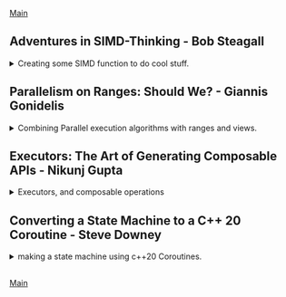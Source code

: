 <!--
// cSpell:ignore simd Steagall intrinsics cstdio immintrin loadu mmask storeu permutexvar permutex2var mmsetr maskz fmadd Giannis Gonidelis asynchrony KEWB unseq Nikunj Exascale randomizer kokkos hpx lcos Harel
 -->

[Main](README.md)

## Adventures in SIMD-Thinking - Bob Steagall

<details>
<summary>
Creating some SIMD function to do cool stuff.
</summary>

[Adventures in SIMD-Thinking](https://youtu.be/1FPobiebZLE)

> SIMD - Single instruction, multiple data

(getting high performance from running the same instruction on a register that contains more than one data point)

> Agenda
>
> - Create some usefull basis function using some SIMD (AVX-512) intrinsics.
> - Try some SIMD-style thinking to tackle a few interesting problems.
>   - Intra-register sorting.
>   - Fast linear median-of-seven filter.
>   - Fast small-kernel convolution.
> - No heavy code, but lots of pictures
>   - Thinking "vertically"

SSE/AVX registers

- SSE 2(~2000)/3(~2004)/4(~2008)
  - 8 registers, which is 128 bits/ 16 bytes / 4 floats(or int32_t)
- AVX 2 (~2013)
  - 16 regisers (256 bits)
  - allows permuting of 32-bit elements across the two 128 lanes
  - gather primitives
- AVX 512 (~2017)
  - 32 registers (512 bits)
  - allows permutting across all 128-bit lanes.
  - gather, scatter and compressed store primitives.
  - one /two/four sockets versions

getting started with some boiler plate code and functions

```cpp
#include <cstdio>
#include <cstdint>
#include <type_traits>
#ifdef __OPTIMIZE__
    #include <immintrin.h>
    #define KEWB_FORCE_INLINE inline __attribute__((__always_inline__))
#else
    #define __OPTIMIZE__
    #include <immintrin.h>
    #undef __OPTIMIZE__
    #define KEWB_FORCE_INLINE inline
#endif

namespace simd {
    using rf_512 = __m512; //float register type
    using ri_512 = __m512i; // int register type
    using msk_512 = uint32_t; //mask
    //..
}
```

### Basic Functions

registers can be treated as groups of values from the same type, and we do the same operation on all of them, masks allow us to choose which registers we change and which not.\
operations are done elementwise.\
we need to consider the order of lsb and msb.\
intrinsics can't be constexpr.

functions have different implementations for float and intgers, but are functionally the same.

- _load_value_ (float and integers) - to fill register with value
- _load_from_ - to fill register with a value from a pointer
- _masked_load_from_ - to load from memory with a mask and register value or a single value overload.
  - a mask means we either keep the value as it is or load from memory.
- _store_to_ - unaligned store in ptr destination
- _masked_store_to_ - store with mask
- _make_bit_mask_ - a template that creates bit masks from.
- _blend_ - combine two registers based on a mask (take from either register a or register b)
- _permute_ - reorder positions of the register based on the the values inside the intgers register
- _masked_permute_ - conditionally choose from a or a permuted version of b.
  - similar to blend with a, permute(b)
  - if mask is off, use a, if on, use the permuted value from b.
- _make_perm_map_ - a template that creates a permutation mask.
- _rotate_ - create a permutation mask and reorder
  - _rotate_down_
  - -rotate*up*
- _shift_down_, _shift_up_ - perform a blend of the rotated values with a register
- _shift_down_with_carry_,_shift_up_with_carry_ - blend two register, from a position, the rotation point partitions from which register ro take the value.
  - like taking a window from two registers, take parts of one register and some parts of another.
- _in_place_shift_down_with_carry_ - change the registers with the contents from the rotate.
- _add_,_sub_ - arithmetics (a+b,a-b)
- _fused_multiply_add_ - multiply two registers and then add a third register ((a\*b) + c)
  - usefull on convulsion algorithms, like a running total (sum product)
- _minimum_,_maximum_ - register with min/max values of the two register

```cpp
KEWB_FORCE_INLINE rf_512 load_value(float v)
{
    return _mm512_set1_ps(v);
}

KEWB_FORCE_INLINE ri_512 load_value(int32_t i)
{
    return _mm512_set1_epi32(i);
}

KEWB_FORCE_INLINE rf_512 load_from(float const * ptr_float)
{
    return _mm512_loadu_ps(ptr_float);
}

KEWB_FORCE_INLINE ri_512 load_from(float const * ptr_int)
{
    return _mm512_loadu_epi32i(ptr_int);
}

KEWB_FORCE_INLINE rf_512 masked_load_from(float const * ptr_float,rf_512 fill, msk_512 mask)
{
    return _mm512_mask_loadu_ps(fill,(__mmask16) mask,ptr_float);
}

KEWB_FORCE_INLINE rf_512 masked_load_from(float const * ptr_float,float fill, msk_512 mask)
{
    return _mm512_mask_loadu_ps(_mm512_set1_ps(fill),(__mmask16) mask,ptr_float);
}

KEWB_FORCE_INLINE void store_to(float * ptr_destination,rf_512 r)
{
    _mm512_storeu_ps(ptr_destination,r)
}

KEWB_FORCE_INLINE void store_to(float * ptr_destination,rf_512 r,msk_512 mask)
{
    _mm512_mask_storeu_ps(ptr_destination,(__mmask16)mask,r)
}

template <unsigned A = 0,....,unsigned P =0>
KEWB_FORCE_INLINE constexpr uint32_t make_bit_mask()
{
    //.. to much code for me to write, maybe I could use a folding expression here...
}

KEWB_FORCE_INLINE rf_512 blend(rf_512 a,rf_512 b,msk_512 mask)
{
    return _mm512_mask_blend_ps((__mmask16)mask,a,b);
}

KEWB_FORCE_INLINE rf_512 permute(rf_512 r,ri_512 perm)
{
    return _mm512_permutexvar_ps(perm,r);
}

KEWB_FORCE_INLINE rf_512 masked_permute(rf_512 a,rf_512 b,ri_512 perm,msk_512 mask)
{
    return _mm512_mask_permutexvar_ps(a,(__mmask16)mask,prem,b);
}

template <unsigned A,....,unsigned P>
KEWB_FORCE_INLINE constexpr ri_512 make_perm_mask()
{
    //static assert
    retrun _mmsetr_epi32(A,B,C,D,E,F,G,H,I,J,K,L,M,N,O,P)
}

template<int R>
KEWB_FORCE_INLINE rf_512 rotate(rf_512 r)
{
    if constexpr((R%16)==0)
    {
        return r;
    }
    else
    {
        constexpr int S = (R>0) ? (16 -(R & 16)) : -R;
        constexpr int A = (S+0) R % 16;
        constexpr int B = (S+1) R % 16;
        //...
        constexpr int O = (S+14) R % 16;
        constexpr int P = (S+15) R % 16;

        return _mm512_permutexvar_ps(_mmsetr_epi32(A,B,C,D,E,F,G,H,I,J,K,L,M,N,O,P),r);
    }
}

template<int R>
KEWB_FORCE_INLINE rf_512 rotate_down(rf_512 r)
{
    static_assert(R >= 0)
    return rotate<-R>(r);
}

template<int R>
KEWB_FORCE_INLINE rf_512 rotate_up(rf_512 r)
{
    static_assert(R >= 0)
    return rotate<R>(r);
}

template<int S>
KEWB_FORCE_INLINE rf_512 shift_down(rf_512 r)
{
    static_assert(S >= 0 && S<=16)
    return blend(rotate_down<S>(r),load_value(0.0f), shift_down_blend_mask<S>());
}

template<int S>
KEWB_FORCE_INLINE rf_512 shift_up(rf_512 r)
{
    static_assert(S >= 0 && S<=16)
    return blend(rotate_up<S>(r),load_value(0.0f), shift_up_blend_mask<S>());
}

template<int S>
KEWB_FORCE_INLINE rf_512 shift_down_with_carry(rf_512 a,ref_512 b)
{
    static_assert(S >= 0 && S<=16)
    return blend(rotate_down<S>(a),rotate_down<S>(b), shift_down_blend_mask<S>());
}

template<int S>
KEWB_FORCE_INLINE rf_512 shift_up_with_carry(rf_512 a,ref_512 b)
{
    static_assert(S >= 0 && S<=16)
    return blend(rotate_up<S>(a),rotate_up<S>(b), shift_up_blend_mask<S>());
}

template<int S>
KEWB_FORCE_INLINE void in_place_shift_down_with_carry(rf_512 &a,ref_512 &b)
{
    static_assert(S >= 0 && S<=16)
    constexpr msk_512 z_mask = (0xFFFFu >> (unsigned)S);
    constexpr msk_512 b_mask = ~z_mask & 0xFFFFu;
    ri_512 perm = make_shift_permutations<S,b_mask> ()
    a = _mm512_permutex2var_ps(a, perm,b);
    b = _mm512_maskz_permutex2var_ps((__mmask16)z_mask,b,perm,b)
}

KEWB_FORCE_INLINE rf_512 add(rf_512 a,ref_512 b)
{
    return _mm512_add_ps(a,b);
}

KEWB_FORCE_INLINE rf_512 sub(rf_512 a,ref_512 b)
{
    return _mm512_sub_ps(a,b);
}

KEWB_FORCE_INLINE rf_512 minimum(rf_512 a,ref_512 b)
{
    return _mm512_min_ps(a,b);
}
KEWB_FORCE_INLINE rf_512 maximum(rf_512 a,ref_512 b)
{
    return _mm512_max_ps(a,b);
}
```

now lets build some functions that use those building blocks

### Intra-register Sorting with Sorting networks.

- _compare_with_exchange_ - usefull for sorting, we can sort pairs of positions.

```cpp
KEWB_FORCE_INLINE rf_512 compare_with_exchange(rf_512 vals, ri_512 perm, msk_512 mask)
{
    rf_512 exch =permute(vals,perm); //create a permuted register.
    rf_512 v_min = minimum(vals,exch); // create register of minimums
    rf_512 v_max = maximum(vals,exch); // create register of maximums
    return blend(v_min,v_max,mask); // combine those register by mask.
}
```

> A sorting network (SN) is an abstract device build from:
>
> - A fixed number of "wires" which carry "values"
> - "comparators" which connect pairs of wires and swap the values on the wires if they are not in the desired order.

example:
![wikipedia](https://upload.wikimedia.org/wikipedia/commons/thumb/9/9b/SimpleSortingNetworkFullOperation.svg/650px-SimpleSortingNetworkFullOperation.svg.png)

1. start with unsorted data \[3,2,4,1]
2. first point tests and swaps between the first and third element, but since 3< 4, we don't swap \[3,2,4,1]
3. next, we compare_and exchange second and fourth elements, 2 > 1 so we swap \[3,1,4,2]
4. next, we can do two operations at the same time first and second, third and fourth. 3 > 1 (swap), 4>2 (swap) \[1,3,2,4]
5. and now we compare again, the second and third elements 3 >2 (swap) \[1,2,3,4]
6. our data is now sorted

there are Sorting networks listed for different sizes (number of wires), the less switching points, the better, the optimal networks were proven up to size 12.

we can use this sorting network to sort our registers efficiently.

(this really reminds me of algorithms to get number of bits with set bit masks)

```cpp
KEWB_FORCE_INLINE rf_512 sort_two_lanes_of_8(rf_512 vals)
{
    const ri_512 perm_0 = make_perm_mam<1,0,3,2,5,4,7,6,9,8,11,10,13,12,15,14>();
    constexpr mask_512 mask_0 = make_bit_mast<0,1,0,1,0,1,0,1,0,1,0,1,0,1,0,1>();

    const ri_512 perm_1 = make_perm_mam<3,2,1,0,7,6,5,4,11,10,9,8,15,14,13,12>();
    constexpr mask_512 mask_1 = make_bit_mast<0,0,1,1,0,0,1,1,0,0,1,1,0,0,1,1,>();
    //... repeat this few more times
    vals = compare_with_exchange(vals, perm0, mask0);
    vals = compare_with_exchange(vals, perm1, mask1);
    vals = compare_with_exchange(vals, perm2, mask2);
    vals = compare_with_exchange(vals, perm3, mask3);
    vals = compare_with_exchange(vals, perm4, mask4);
    vals = compare_with_exchange(vals, perm5, mask5);
    return vals;
}
```

he goes over an example of this and show how things get swapped. there will always be the same amount of calls, no branching.

### Fast Medain Filter

if we can sort into two lanes of eight, why not two lanes of seven? if we have 7 elements, the median is the fourth element.

median filters are good

> - Preserving edge features in a singal.
> - Preserving large discontinueties.
> - Eliminating outliers without blur.
> - De-noising.

function avx_median_of_7()
creating a windows of seven values, we run over the data, calculate median of seven, store them in an accumulator.

(some code that I'm not writing)

some benchmarking results. comparing _std::nth_element_, _std::sort_ and the _avx_median_of_7_ (what he built), for sorted values and random values. the simd function works faster, and it's working at linear time.

### Small Kernel Convolution

[Convolution wikipedia](https://en.wikipedia.org/wiki/Convolution).\
convolution, signal S, kernel K, output S*K is the confultion.
"every point of result s*k is equal to S at that point weighted by every point of K"
(something about centering)

real world applications

> - Signal and image processing
> - Probability and processing
> - Computer vision
> - Differential equations

example singal with six data points, kernel with three points, we get a result of size six. we center the kernel (the median value) on each of the signal points, and we start reducing the relevent signal points using the kernel as weights.

$
S\ Signal = s0,s1,s2...s6 \\
K\ Kernel = k0,k1,k2\\
R\ Result = r0,r1,r2...r6\\
r0 = s0*0 + s0k1 + s1k2\\
r1 = s0k0 + s1k1 + s2k2\\
r2 = s1k0 + s2k1 + s3k2\\
r3 = s2k0 + s3k1 + s4k2\\
r4 = s3k0 + s4k1 + s5k2\\
r5 = s4k0 + s5k1 + s6k2 \\
r6 = s5k0 + s6k1 + 0*k2 \\
$

we have windows in the size of the kernel, and we do a sum product on the element-wise multiplication. there is a connection between convolution and correlation. this is fitting for an simd algorithm _avx_convolve_.

(more code that i'm not writing).

using the _fused_multiply_add_ function from before. another sliding window algorithm.

benchmarking again, checking against [Intel MKL Math Kernel Library](https://en.wikipedia.org/wiki/Math_Kernel_Library). we get a nice speed up.

</details>

## Parallelism on Ranges: Should We? - Giannis Gonidelis

<details>
<summary>
Combining Parallel execution algorithms with ranges and views.
</summary>

[Parallelism on Ranges: Should We?](https://youtu.be/gA4HaQOlmSY),[slides](https://cppnow.digital-medium.co.uk/wp-content/uploads/2021/05/Parallelism-on-Ranges.pptx)

[HPX](https://github.com/STEllAR-GROUP/hpx) - concurrency and parrallism.

### Algorithms and Ranges

the stl came into life in 1998, with algorithms, containers and iterators. in c++17 parallelism algorithm were included in the stl, and the execution policies were introducted into the world. but we still didn't have:

> - Composability: Coding multiple sequencies is still inconvenient.
> - Performant Composability: immediate effect of lack of Composability.

[range-v3](https://github.com/ericniebler/range-v3) is a library that provides Composability. this makes code more readable, and has the potential to make it much faster.

> A range is:
>
> - an abstraction of "a sequence of items"
> - something iterable
>
> A range is actually:
>
> - a begin iterator & sentinel pair, where sentinel:
>   - an end iterator of the same type as begin iterator
>   - a value
>   - a distance from the begin iterator

in a `c_string` the begin iterator is the start of the chars, and the sentinel is the null-terminator. it can also be the address of the null terminator, or the distance from the start.

we no longer need to pass around the begin and end iterator

```c++
std::vector<int> v{1,2,3,4};
std::find(std::begin(v),std::end(v),3);
// ranges
ranges::find(v,3);
ranges::find(begin(v), sentinel<int>{4},3);
```

for composability, in this example we want to filter squared values which are odd (keep only even squared elements). with stl algorithms, we need to pass around the iterators, and we have temporary values. ranges don't require all that.

```cpp
std::vector<int> vi {1,2,3,4,5};
std::transform(std::begin(vi),std::end(vi),std::begin(vi),[](int i){return i*i;});
auto res = std::remove_if(std::begin(vi),std::end(vi),[](int i){return i%2 ==1;});

//ranges
auto rng = vi |
ranges::view::transform([](int i){return i*i;}) |
ranges::view::remove_if([](int i){return i%2==1;});
std::cout<< rng <<'\n';
```

views are lazy ranges algorithms that evaluate on demand, we only calculate it when we call it. range adaptors take a range and return a view. we employ the pipe operator, just like unix.

in c++20, ranges v3 are partial standardized, but unfortunately, we don't have execution policies with them.

### HPX

HPX, a standard conforming library for concurrency and parallism. it follows the same api as the stanard library. but it does it better. is's also a general purpose library, works for local development and distributed systems.\
provides parallelism and asynchrony, with stl parallel algorithms and "futures" that go past what other libraries provide.

- Reallocate work on the fly, avoid static scheduling.
- Always keep your threads busy, don't let them idle.
- dynamic scheduling of tasks, removing barriers.

uses the standard execution policies:

- sequential execution (`seq`)
- parallel execution (`par`)
- vector execution (`unseq`)
- parallel vector execution (`par_unseq`)
- asynchronous executuion (`par(task)`)
  - this is something we didn't have until now.

more control to the user over the parallelization.

we no longer block the execution, and the execution waits until we need the future.

```cpp
future<int> f1 =async(&fun);

// or

future<void> f2= for_each(par(task), std::begin(v),std::end(v), /* some lambda*/);


f2.get();
//or
f2.then(
    /* do next thing*/
)
```

hpx algorithm support

```cpp
hpx::reduce(par,std::cbegin(v),std::cend(v),/*some lambda*/);
//async
hpx::reduce(par(task),std::cbegin(v),std::cend(v),/*some lambda*/);
//ranges overloads
hpx::ranges::reduce(v,/*some lambda*/);
hpx::ranges::reduce(std::begin(v),sentinel,/*some lambda*/);
```

### Parallel Ranges

combining ranges and execution policies,

base form

```cpp
hpx::for_each(par, v.begin(), v.end(),/*lambad*/)
```

range form

```cpp
namespace hpx {
    namespace ranges{
        result_type for_each(ExPolicy policy, Rng rng, F f)
        {
            return for_each(policy, hpx::util::begin(rng),hpx::util::end(rng),f);
        }
    }
}
```

stage 1.5, iterator and sentinel

```cpp
namespace hpx {
    namespace ranges{
        result_type for_each(ExPolicy policy, Iter iter, Sentinel sent, F f)
        {
            auto new_end_iter = //do something with sentinel to get the end iterator with ranges::next, ranges::advance, ranges::distance... etc
            return base_impl::for_each(policy, iter,new_end_iter,f);
        }
    }
}
```

but the final goal is to use ranges and views,

```cpp

std::vector<int> vi {1,2,3,4,5};
auto rng = vi |
ranges::views::transfrom([](int i){return i*i;}) |
ranges::views::remove_if([](int i){return i % 2 ==1;});
```

options

> 1. provide combined implementations for each combination of operators (combinatorial explosion)
> 2. use fork-join strategy (also rejected)
> 3. fusion (this was chosen)

views are lazily evaluated, so we fuse together the stages.

some operation combinations are harder to parallelize like this than others:

> hard:
>
> - transform | remove_if
> - adjacent_remove_if | reverse
>
> easy:
>
> - transform | reverse
> - accumulate | transform

this depends on how the iterator types is exposed, and when we have temporaries, container resizing and predcates about more then one element things are more difficult.

```cpp
std::vector<int> vi(10'000'000);
std::iota(std::begin(vi),std::end(vi),1);

auto rng = vi |
ranges::views::transform([](int i){return i*i;}) |
ranges::views::reverse;


hpx::ranges::for_each(hpx::execution::par, rng,[](auto i){return i;});
```

hpx stages:

> - c++20 conformance
> - parallelize when single range argument input
> - parallelize when iterator-sentinel input
> - parallelize when input is composed from a chain of views

### Results

some things don't get performance boost from parallelization, and some do.

### Future Work

should we parallelize ranges?\
sometimes, yes. there are good and bad cases, we should take advantage of inherent fusion.

</details>

## Executors: The Art of Generating Composable APIs - Nikunj Gupta

<details>
<summary>
Executors, and composable operations
</summary>

[Executors: The Art of Generating Composable APIs](https://youtu.be/8rRTKWdfAOU),[slides](https://cppnow.digital-medium.co.uk/wp-content/uploads/2021/05/CNow-2021.pptx)

HPX - task based parallelism model, standard confirming with similar syntax. supports parallel, distributed and heterogenous applications, has light-weight threads. similar syntax for local and remote operations.

### Resilience

Exascale computing - 10^18 operations.\
SDC - silent data corruptions, not detected. usually have low probability for happening in a single processor, but will happen for thousends of them. do we even care about them?

### HPX Implementation

> assumptions:
>
> - No global variables for state changes.
> - use built-in constructs (channels)
> - Task do not change the input data parameters.
>   Task boundary is an ideal position to add resilience

example: task 1 computes a result and feeds it to task 2. but if there was a silent error, we can check the value (add resiliency, credability) before passing on the data. we use _Task Replay_ and _Task Replicate_.

async replay: do task A, if there is an exception, replay the task, if not, continue. this is done recursively.

async replicate: do task A some times.

```cpp
template <typename F, typename... Ts>
auto async_replay(std::size_t n, F&& f,TS&&... ts)
{
    using result_t = typename std::invoke_result<F,Ts..>::type;
    return detail::async_replay_helper<result_t>(n, std::forward<F>(f),std::forward<Ts>(ts)...);
}

template <typename Result, typename F, typename ... Ts>
hpx::future<Result> async_replay_helper(std::size_t n, F&& f,TS&&... ts)
{
    hpx::future<Result> f_ = hpx::async(f,ts...);
    return f_.then(hpx::launch::sync,
    [n, f=std::forward<F>(f),...ts = std::forward<Ts>(ts)](hpx::future<Result>&& f_)
        {
            if (f_.has_exception())
            {
                //get handle to exception
                auto ex = rethrow_on_abort_replay(f_);
                if (n!=0)
                {
                    return async_replay_helper(n-1,std::forward<F>(f),std:forward<Ts>(ts)...);
                }
                std::rethrow_exception(ex);
            }
            return hpx::make_ready_future(f_.get());
        }
    );
}
template <typename F, typename... Ts>
auto async_replicate(std::size_t n, F&& f,TS&&... ts)
{
    using result_t = typename std::invoke_result<F,Ts..>::type;

    std::vector<hpx::future<result_t>> results;
    results.reserve(n);

    for (std::size_t i =0; i!=n; ++i)
    {
        results.emplace_back(hpx::async(f,ts...));
    }
    return hpx::dataflow(
        hpx::launch::sync,
        [n](std::vector<hpx::future<result_t>>&& results) mutable {
            std::exception_ptr ex;
            for (auto && f: std::move(results))
            {
                if (!f.has_exception())
                {
                    return hpx::make_ready_future(f.get());
                }
                else
                {
                    ex =rethrow_on_abort_replicate();
                }
            }
               std::rethrow_exception(ex);
        },std::move(results));
}
```

### Implementation Variations

Algorithm based fault tolerance, based on validation function.

we can use the async replicate function to validate, as we have more than one valid result:

- intoduce consensus through vote functions
- introduce results validation through predicates
- introduce consensus on valid results from predicates.

**distributed software resilience**:\
 we need entities that are serializable, we can't send function pointers over network because of how the address randomizer works.

```cpp
template <typename Result, typename Pred, typename F, typename...Ts>
auto async_replay_helper(std::size_t n, Pred&& pred, F&& f, Ts&&... ts)
{
//..
//.. within lambda after `if(f.has_exception())`

auto && res = f.get();
if (!HPX_INVOKE(pred, res)&& n != 0)
{
// validation failed
// try again, with n-1;

return async_replay_helper(n-1, std::forward<Pred>(pred), std::forward<F>(f), std::forward<TS>(ts)...);
}
return hpx::make_ready_future(std::move(res));
}
```

now we have some results, and we want to reach a consensus

```cpp
template <typename Result, typename Vote, typename F, typename...Ts>
auto async_replicate_vote(std::size_t n, Vote&& vote, F&& f, Ts&&... ts)
{
//..
//.. within gpx::dataflow (vote is forward captured in the lambda

std::vector<hpx::future<Result>> exceptionless_results;
exceptionless_results.reserve(n);

std::exception_ptr ex;

for (auto&& f:std::move(results))
{
if (!f.has_exception())
{
exceptionless_results.emplace_back(f.get());
}
else
{
ex= rethrow_on_abort_replicate();
}
}

if (exceptionless_results.empty()
{
std::rethrow_exception(ex);
}

// where did valid results come from?
return hpx::make_ready_future(HPX_INVOKE(std::forward<Vote>(vote), std::move(valid_results));
}
```

the same scenario, but on different machine (distributed), we send the command over the network and then other machine does the action.

```cpp
template <typename Result, typename Vote, typename Action, typename...Ts>
auto async_replicate_vote(std::vector<hpx::id_type> ids, Vote&& vote, Action&& action, Ts&&... ts)
{
using result_t = typename std::invoke_result<Action, hpx::id_type, Ts..>::type;
std::vector<hpx::future<result_t>> results;
results.reserve(ids.size());

for (std::size_t i = 0; i != ids.size(); ++i)
{
    results.emplace_back(gpx::async(action,ids.at(i),ts..));
}
//..
}
```

the performace cost is based on how many futures are accessed, so there a small performance cost for replay+validate, but a high cost for replicate+validate.

some benchmarking.

### The Need For Executors

> if overheads are low, why not use it everywhere?

```cpp
auto f1 = hpx::async(my_func, args...);
//can be converted into
auto f2 = hpx::async_replay(n,my_func, args...);

auto f3= my_algorithm(args...);
//can be converted into
auto f4 = hpx::async_replay(n, my_algorithm, args);;

hpx::for_each(hpx::execution::par, my_range.begin(), my_range.end(), my_func);
//doesn't convery nicely
```

> "Executors are modular components for creating execution"\
> (P0443,2016)

executors work on an executing resource and provide abstraction over it.

```cpp
template<InputRange Ir, OutputRange Or>
auto some_algorithm(Ir&& ir, Or&& or)
{
//some work
}

//executor unaware algorithm
template<Executor Ex,InputRange Ir, OutputRange Or>
auto some_algorithm(Ex ex,Ir&& ir, Or&& or)
{
ex.execute(/* some work*/);
}

//executor aware algorithm
template<Executor Ex,InputRange Ir, OutputRange Or>
auto executor_aware_algorithm(Ex ex,Ir&& ir, Or&& or)
{
return algorithm(ex, std::forward<Ir>(ir), std::forward<Or>(or));
}
```

now we can have clean and composable API

```cpp
auto f1 = hpx::async(my_func, args...);
//can be converted into executor
auto f2 = hpx::async(ex,my_func, args...);

auto f3= my_algorithm(args...);
//can be converted into executor
auto f4 = my_algorithm(ex,args...);

hpx::for_each(hpx::execution::par, my_range.begin(), my_range.end(), my_func);
//can be converted into executor!
hpx::for_each(hpx::execution::par.on(ex), my_range.begin(), my_range.end(), my_func);
```

hpx executors (based on P0443R4):

member function:

- post - fire and forget
- sync_excute - blocking , like std::invoke
- async_excute - non blocking, like std::async(func, args...)
- bulk_async_excute - async_excute, but in bulk
- then_execute - support `.then()`
- bulk_then_execute - bulk version `.then()`

an executor can have one or more of those function. we want compile time performance, so we create customization points objects. we have executor categories

- is_one_way_executor - no channels to return results
- is_two_way_executor - has return results
- is_bulk_two_way_executor - for bulk operations.

### example

```cpp
hpx::async(ex, func, args...);
// calls
template<typename Executor>
struct async_dispatch<Executor, typename std::enable_if<traits::is_one_way_executor<Executor>>::value || traits::is_two_wat_executor<Executor>::value>::type>;

async_execute(std::forward<Executor(exec), std::forward<F>(f), std::forward<Ts>(ts)...);

exec.async_execute(std::forward<F>(f), std::forward<Ts>(ts)...);
```

now we go back to the resilience replay executor and add a way to handle two way execution

```cpp
template<typename BaseExecutor, typename Validate>
class replay_executor
{
private:
BaseExecutor & exec_;
std::size_t replay_count_;
Validate validator_;

public:

template<typename F>
explicit replay_executor(BaseExecutor& exec, std::size_t n, F&& f)
: exec_(exec), replay_count_(n), validator_(std::forward<F>(f))
{}

template<typename F, typename...Ts>
auto async_execute(F&& f, Ts&&... ts)const
{
return async_replay_validate(exec_, replat_count_, validator_, std::forward<F>(f), std::forward<Ts>(ts)...);
}
//...
};
```

and for the bulk two way executor, we add to the above class

```cpp
template <typename F, typename S, typename..Ts>
auto bulk_async_execute(F&& f, S const& shape, Ts&&... ts) const
{
using namespace hpx::parallel::execution;
std::size_t size = hpx::util::size(shape);
using result_type= typename detail::bulk_function_result<F,S,Ts...>::type;
using future_type= typename executor_future<BaseExecutor, result_type>::type;

std::vector<future_type> results;
results.resize(size);

hpx::lcos::local::latch l(size+1);

spawn_hierarchical(results,l, 0,size, num_task, f, hpx::util::begin(shape), ts...);
l.count_down_and_wait();
return results;
}
// this should be somewhere in teh spawn_hierarchical function
results[base+i] = async_execute(func, *it, ts...);
```

and the driver code itself

```cpp

hpx::execution::parallel_executor base_exec;
auto exec = hpx::resillency::experimental::make_replay_executor(base_exec,3);

auto f= hpx::async(exec, fuc, args...);
some_algorithm(exec, args...);
hpx::for_each(hpx::execution::par.on(exec), my_range.begin(), my_range.end(), my_func);
```

virtually no effort for the user, easy to add. it also produces clean and readable code as compared to replicate and replay, the executors are composbile!

> - Resilience executors are base-executor unaware.
> - Resilience executors are algorithm unaware.
> - Resilience executors are runtime unaware.

```cpp
hpx::kokkos::default_host_executor exec_;
auto exec = hpx::kokkos::resiliency::make_replay_executor(exec_, n, validate);
auto f = hpx::async(exec, func, args...);
```

</details>

## Converting a State Machine to a C++ 20 Coroutine - Steve Downey

<details>
<summary>
making a state machine using c++20 Coroutines.
</summary>

[Converting a State Machine to a C++ 20 Coroutine](https://youtu.be/Z8jHi9Cs6Ug), [slides](https://cppnow.digital-medium.co.uk/wp-content/uploads/2021/04/convert-state-machine-coroutine-slides-1.pdf)

> C++ 20 coroutines can naturally express in linear code components that are today written as state machines that wait on async operations.\
> This talk walks through using the low-level machinery and customization points in c++20 to convert a state machien, which waits at the end of steps for async service operations to complete, into a single coroutine that `co_awaits` those operations.

### Basics

C++20 Co Routines: Inaccurate summary

like a lambda, excepts:

> - the lambda is the return type
> - they control when they suspend
> - no stacks, threads or fibers

Stackfull vs stackless?

> stackless
>
> - they execute on the regular stack
> - the architectural model is very different from from fibers or threads.
> - Coroutine == Resumable Statefull Function

if it has `co_await`, it's a coroutine. there are some versions of a co_awaits:

- co_await
- co_yield
- co_return

a coroutine body.

```cpp
{
   promise-type promise {promise-constructor-arguments};
   try{
       co_await promise.initial_suspend();
       // function-body
   } catch(...){
       if (!initial-await-resume-called)
       {
            throw;
       }
       promise.unhandled_exception();

   }
   final-suspend:
    co_await promise.final_suspend();
}
```

> **terms defined:**
>
> - promise-type: determined by coroutine_traits<>, but usually a typedef in the return type.
> - promise-constructor-arguments: there parameters if there's a valid overload from promise-type that takes them, otherwise empty.
> - function-body: the body of the coroutine function
> - initial-await-resume-called: was the await_resume of the initial suspend called? did we start?
> - final-suspend: target for `co_return` which calls either `return_value` or `return_void` first then executes `goto final-suspend`.
>
> **awaitables**
>
> - bool await_read(): proceed or suspend, false is suspend.
> - await_suspend: callied if `await_read` is (contextually) false
>   - `void await_suspend(coroutine_handle<> h):` call `await_suspend` and suspend.
>   - `bool await_suspend(coroutine_handle<> h)`: call `await_suspend` and resume if false.
>   - `std::coroutine_handle<Z> await_suspend(coroutine_handle<> h)`: call `resume` on return.
> - T await*resume(): call when resume, T is the results of co_await. \_Awaitable* interface is programmer facing.

minimal example

```cpp
template <typename T>
struct awaitable: public std::suspend_always{
    //constexpr bool await_read() const noexcept{return false;} //from std::suspend always
    costexpr void await_suspend(coroutine_handle<> H) const noexcept {h.resume();}
    costexpr T await_resume() const noexcept {return T{};}
}
```

> **promises**
>
> - ReturnType::promise_type: typedef for the promise.
> - get_return_object(): the return type of the coroutine.
>   - `return_value()` : return value or...
>   - `return_void()`
>   - `return_`
> - initial_suspend(): initial suspend before body
> - final_suspend(): final suspend after body
> - unhandled_exception(): called if an exception escapes Promises and coroutine return types are library writer facing.
>
> GCC's Implementation is almost exactly a lambda\
> Theres an insane of an unnameable type that is tied to the particular coroutine frame, the type has a bit of astate that indicates where the `jmp` to upon entry goes to. The coroutine function allocates one of these, and ties it to the return type via the promise.

minimal example:

```cpp
#include <coroutine>

struct MinimalCoRo{
    struct promise_type{
        MinimalCoRo get_return_object(){
            return {.h_: std::coroutine_handle<promise_type>::from_promise(*this)};
        }
        std::suspend_always inital_suspend() noexcept{return {};}
        std::suspend_always final_suspend() noexcept{return {};}
        void unhandled_exception(){}
    };
std::coroutine_handle<promise_type> h_;
};

void before();
void after();

MinimalCoRo func()
{
    before();
    co_await std::suspend_always{};
    after();
}
```

### A Bit of Therory

> UML State Diagrams\
> Describes a "finite automaton", standardized as part of the Unified modeling language back in the last century.

- activation/deactivation
- sub-states
- orthogonal regions, effect nearly everything (think <kbd>CapsLock</kbd> and <kbd>NumLock</kbd> keys)

> UML based of Harel state charts:\
> A generalization of state machine diagrams more usable for human being, allows for grouping states with the same parameters together as the substate charts. Allows for history, returning to a state with the substate active when the the superstate left. A full formal model.

UMLs are models, but it doesn't necessarily translate 1-to-1 to code. tools can generate code based on a model, but it won't be the best (easiest, maintaible) way to express it. the state chart is a documention tool in some cases.

> **The Core Coroutine Transformation is to a State Machine**\
> C++20 coroutines are resumable functions. a coroutine is transformed into:
>
> - a handle to the frame holding the stack variables.
> - an indicator of where to resume
> - an instance comprising this particular execution.

The State is maintained in the coroutine frame. the coroutine frame is equivalent to the member variables of an object.\
`co_await` points are the states: the coroutine is waiting for input (to resume).\
_Resumptions_ are transitions firing. When a transition fires the coroutine can decide how to proceed to the next state.

State machines aren't just ways to implement regex, there are large state machines and (mostly) small state machines. for large state machine management tools are needed.\
writing down the state machine model helps clarify the transitions.

most state machines are simple, and have different paths:

- **Golden path** - things go well.
- **Error path** - things go badly in expected ways:
  - bad input
  - file not found
- **Failure path** - things go badly in unexpected ways:
  - "2+2 ==5"

The 7&pm; rule (seven plus-minus two), this is about the size of a state machine we can mentally model, anything larger requires extrating substates or using management tools to maintain.

> "Generality might mean `goto`"

some times statemachines have states that can be reached from any other state, and states might need to go forward of backwards. this is ok, because we don't leave the scope of the machine / coroutine.

> **Suspension and Decision**: guarded transitions just _if tests_ after a suspension point.

in the diagrams, these are labels next to a transition. decision from input on where to transition.

there are not standard library solutions and coroutine types defined as of c++20. there might be some added in the c++23 release. this isn't something new, in earlier versions of c++ it was expected of users to write their own containers and iterators types. it's okay for users and library writers to write and handcraft types. this is part of how the standardization process works. the community understands what is needed, what works and what is important. coroutines can be implemented by the users, and any additions to the standard won't break them.

### Simple Multistep Async Operations

basic example,(not actual production code)

```cpp
class CreateUser
{
    CreateUser (std::string id); //constructor
};
```

Lookup user or create

```cpp
Result CreateUser::findUser(){
    db::getUser(id,[](std::unique_ptr<User> user){
        userCallback(user);
        });
    return CONTINUE;
}

void CreateUser::userCallback(std::unique_ptr<User> usr)
{
    user_ = std::move(user);
    resume_();
}
```

Validate request wih "Compliance"

```cpp
Result CreateUser::findUser()
{
    compliance::checkOK(user_, [] (bool isOK){
        complianceCallback(isOk);
        });
    return CONTINUE;
}

void CreateUser::complianceCallback(bool isOK)
{
    isOK_ = isOK;
    resume_();
}
```

Broadcast operation

```cpp
Result CreateUser::broadcastNewUser()
{
    if (isOK_){
        queueBroadcast(*user);
    }
    return CONTINUE;
}
```

Return status for request

```cpp
Result CreateUser::endTransaction()
{
    return DONE;
}
```

```cpp
class CreateUser
{
    Result CreateUser::findUser();
    Result CreateUser::okToCreate();
    Result CreateUser::broadcastNewUser();
    Result CreateUser::endTransaction();

    void CreateUser::userCallback(std::unique_ptr<User> user);
    void CreateUser::complianceCallback(bool isOK);

};
```

> "Natural Non-Async Code is the Inverse of Coroutine Transform": if this were all synchonous it would just be a sequence of calls.

but we don't want to simple wait for responses and block operations. we don't want to tie up the thread.

> "While Not Done" : externally this is driven checking if the object said it was done, and if not, scheduling the next operation.

### Async Callbacks and Threads

```cpp
void (* callback)(void * context, void * response, void * error); //function type declration
void install (callback cb, void * context);
```

> Typical generic C-ish callback interface
>
> - you give the framework the context to give back to you
> - it gives you the response you were waiting for
> - alternatively or additionally it tells you about any errors.
>
> C++ callback is often a type-erased callable, like `std::function<>`, binding `this` and other parameters.

the context is the _this_ pointer or the coroutine frame. we (or the framework) cast it back to the known type.

a frequent source of errors is with threads, we might run into deadlocks and issues with locks. IO stalling. we might need to make use of threadpools and reschedule operations back to them, and the problems compound.

**converting a callback to an awaitable**

```cpp
void api_with_callback(std::string p, std::function<void(int result)> callback);
auto api_with_callback_awaitable(const std::string* parameter)
{
    struct awaiter :
    {
        std::sting parameter_;
        int result_;
        awaiter(const std::string& parameter): parameter_(parameter){}
        bool await_ready(){return false;} // suspend always
        void await_suspend(std::coroutine_handle<> handle)
        {
            api_with_callback(parameter_,[this,handle](int result){
                result_=result;
                handle.resume();
            });
        }
        int await_resume { return result_; }
    }

    return awaiter(parameter);
}
```

rescheduling on the thread pool

```cpp
// for exposition only
void thread_pool::await_suspend(coroutine_handle<> handle)
{
    schedule(job([](){ handle.resume(); }));
}
```

> **Coroutines are Not Async** : theres no magic that makes them asynchronous.\
> **Coroutines are Deterministic**: transfer of control from the coroutine is deterministic, either outward to te owner or to a particular coroutine. resumption of a coroutine is direct.

direct - not to a thread or fiber, just back to the normal stack. the frame is stored on the heap

> **Suspension is Not Async**: nothing happens to a suspend coroutine, there are no threads.\
> **Transfer of Control is Sync**: suspension hands control on the same thread. Resumption happens on the same thread as the resumer.\
> **Async is External to the Coroutine**: Async can be built with coroutines, but it's external to the coroutine mechanism itself. Sync can be built from Async, the other way around is far more difficult.

if we want async operations, we need to build them, there is nothing inherently asynchronous about coroutines. this is because coroutines are stackless. suspending a coroutine doesn't end the scope. if we have a lock, then it's not unlocked when we suspend the function.

```cpp
task<Excpected<std::unique_ptr<User>,bool>> createUSer(std::string id)
{
    std::unique_ptr<User> user = co_await db::getUser(id);
    co_await threadpool_;
    bool isOK = co_await compliance::checkOk(user);
    co_await threadpool_;
    if (isOK)
    {
        queueBroadcast(*user);
    }

    co_return {std::move(user), isOK};
}
```

in the code above:

- logic is clearer
- writing new async state machines is easier

the code is linear. `co_await` the threadpool is to request a reschedule for ourselves.

### Questions

- _canceling or timeout a coroutine which is async_
- _tla + modeling_ (TLA: Temporal Logic of Actions)
- _compiler stuff_
- _changing behavior based on internal state_
- _when does the work happen_ - it happens in compile time
- _allocation costs and efficiency_
- _`co_awaiting` a list of tasks_
- _benchmarks and scaling_
- _writing unit tests for coroutines_

</details>

##

[Main](README.md)
